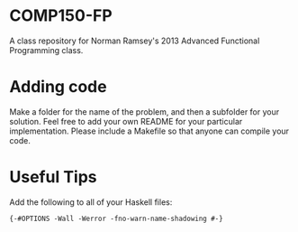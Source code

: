 COMP150-FP
==========

A class repository for Norman Ramsey's 2013 Advanced Functional Programming class.

Adding code
===========

Make a folder for the name of the problem, and then a subfolder for your
solution. Feel free to add your own README for your particular implementation.
Please include a Makefile so that anyone can compile your code.

Useful Tips
===========

Add the following to all of your Haskell files:

    {-#OPTIONS -Wall -Werror -fno-warn-name-shadowing #-}

